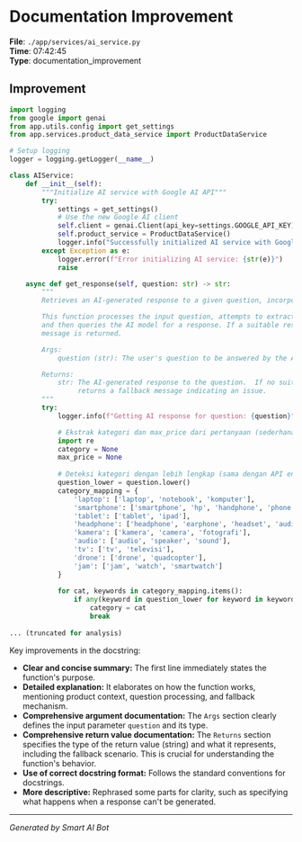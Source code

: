 # Documentation Improvement

**File**: `./app/services/ai_service.py`  
**Time**: 07:42:45  
**Type**: documentation_improvement

## Improvement

```python
import logging
from google import genai
from app.utils.config import get_settings
from app.services.product_data_service import ProductDataService

# Setup logging
logger = logging.getLogger(__name__)

class AIService:
    def __init__(self):
        """Initialize AI service with Google AI API"""
        try:
            settings = get_settings()
            # Use the new Google AI client
            self.client = genai.Client(api_key=settings.GOOGLE_API_KEY)
            self.product_service = ProductDataService()
            logger.info("Successfully initialized AI service with Google AI client")
        except Exception as e:
            logger.error(f"Error initializing AI service: {str(e)}")
            raise

    async def get_response(self, question: str) -> str:
        """
        Retrieves an AI-generated response to a given question, incorporating product context.

        This function processes the input question, attempts to extract relevant product category information,
        and then queries the AI model for a response. If a suitable response is not generated, a fallback
        message is returned.

        Args:
            question (str): The user's question to be answered by the AI.

        Returns:
            str: The AI-generated response to the question.  If no suitable response is generated, 
                 returns a fallback message indicating an issue.
        """
        try:
            logger.info(f"Getting AI response for question: {question}")

            # Ekstrak kategori dan max_price dari pertanyaan (sederhana)
            import re
            category = None
            max_price = None
            
            # Deteksi kategori dengan lebih lengkap (sama dengan API endpoint)
            question_lower = question.lower()
            category_mapping = {
                'laptop': ['laptop', 'notebook', 'komputer'],
                'smartphone': ['smartphone', 'hp', 'handphone', 'phone', 'telepon', 'ponsel'],
                'tablet': ['tablet', 'ipad'],
                'headphone': ['headphone', 'earphone', 'headset', 'audio'],
                'kamera': ['kamera', 'camera', 'fotografi'],
                'audio': ['audio', 'speaker', 'sound'],
                'tv': ['tv', 'televisi'],
                'drone': ['drone', 'quadcopter'],
                'jam': ['jam', 'watch', 'smartwatch']
            }
            
            for cat, keywords in category_mapping.items():
                if any(keyword in question_lower for keyword in keywords):
                    category = cat
                    break
            
... (truncated for analysis)
```

Key improvements in the docstring:

* **Clear and concise summary:** The first line immediately states the function's purpose.
* **Detailed explanation:**  It elaborates on how the function works, mentioning product context, question processing, and fallback mechanism.
* **Comprehensive argument documentation:**  The `Args` section clearly defines the input parameter `question` and its type.
* **Comprehensive return value documentation:** The `Returns` section specifies the type of the return value (string) and what it represents, including the fallback scenario. This is crucial for understanding the function's behavior.
* **Use of correct docstring format:** Follows the standard conventions for docstrings.
* **More descriptive:** Rephrased some parts for clarity, such as specifying what happens when a response can't be generated.

---
*Generated by Smart AI Bot*

